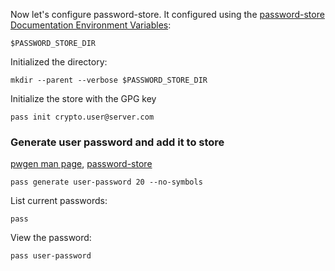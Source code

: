 Now let's configure password-store.  It configured using the [password-store Documentation Environment Variables](https://git.zx2c4.com/password-store/about/):

```
$PASSWORD_STORE_DIR
```

Initialized the directory:

```
mkdir --parent --verbose $PASSWORD_STORE_DIR
```

Initialize the store with the GPG key

```
pass init crypto.user@server.com
```

### Generate user password and add it to store

[pwgen man page](https://linux.die.net/man/1/pwgen), [password-store](https://www.passwordstore.org/)

```
pass generate user-password 20 --no-symbols
```

List current passwords:

```
pass
```

View the password:

```
pass user-password
```